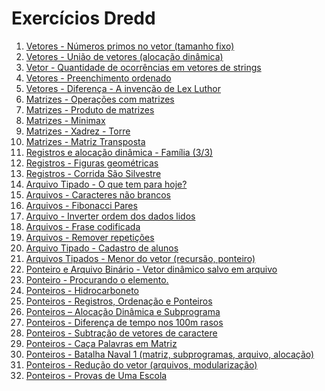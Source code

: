 # Exercícios Dredd

1. [Vetores - Números primos no vetor (tamanho fixo)](01/)
1. [Vetores - União de vetores (alocação dinâmica)]()
1. [Vetor - Quantidade de ocorrências em vetores de strings]()
1. [Vetores - Preenchimento ordenado]()
1. [Vetores - Diferença - A invenção de Lex Luthor]()
1. [Matrizes - Operações com matrizes]()
1. [Matrizes - Produto de matrizes]()
1. [Matrizes - Minimax]()
1. [Matrizes - Xadrez - Torre]()
1. [Matrizes - Matriz Transposta]()
1. [Registros e alocação dinâmica - Família (3/3)]()
1. [Registros - Figuras geométricas]()
1. [Registros - Corrida São Silvestre]()
1. [Arquivo Tipado - O que tem para hoje?]()
1. [Arquivos - Caracteres não brancos]()
1. [Arquivos - Fibonacci Pares]()
1. [Arquivo - Inverter ordem dos dados lidos]()
1. [Arquivos - Frase codificada]()
1. [Arquivos - Remover repetições]()
1. [Arquivo Tipado - Cadastro de alunos]()
1. [Arquivos Tipados - Menor do vetor (recursão, ponteiro)]()
1. [Ponteiro e Arquivo Binário - Vetor dinâmico salvo em arquivo]()
1. [Ponteiro - Procurando o elemento.]()
1. [Ponteiros - Hidrocarboneto]()
1. [Ponteiros - Registros, Ordenação e Ponteiros]()
1. [Ponteiros – Alocação Dinâmica e Subprograma]()
1. [Ponteiros - Diferença de tempo nos 100m rasos]()
1. [Ponteiros - Subtração de vetores de caractere]()
1. [Ponteiros - Caça Palavras em Matriz]()
1. [Ponteiros - Batalha Naval 1 (matriz, subprogramas, arquivo, alocação)]()
1. [Ponteiros - Redução do vetor (arquivos, modularização)]()
1. [Ponteiros - Provas de Uma Escola]()